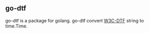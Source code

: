 ## go-dtf

go-dtf is a package for golang. go-dtf convert [W3C-DTF](http://www.w3.org/TR/NOTE-datetime) string to time.Time.
